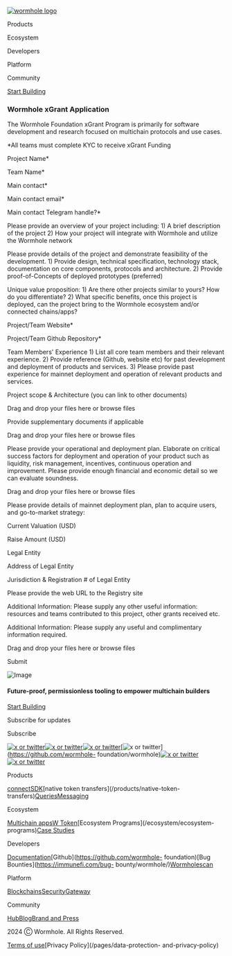 [![wormhole
logo](https://images.ctfassets.net/n8aw1cra6v98/2057wAXk6apiGi4vfTeC2u/9e200f5dfebaf6bb113c879243cf4508/wormwhole.svg?w=384&q=100)](/)

Products

Ecosystem

Developers

Platform

Community

[Start Building](https://docs.wormhole.com/)

### Wormhole xGrant Application

The Wormhole Foundation xGrant Program is primarily for software development
and research focused on multichain protocols and use cases.  
  
*All teams must complete KYC to receive xGrant Funding

Project Name*

Team Name*

Main contact*

Main contact email*

Main contact Telegram handle?*

Please provide an overview of your project including: 1) A brief description
of the project 2) How your project will integrate with Wormhole and utilize
the Wormhole network

Please provide details of the project and demonstrate feasibility of the
development. 1) Provide design, technical specification, technology stack,
documentation on core components, protocols and architecture. 2) Provide
proof-of-Concepts of deployed prototypes (preferred)

Unique value proposition: 1) Are there other projects similar to yours? How do
you differentiate? 2) What specific benefits, once this project is deployed,
can the project bring to the Wormhole ecosystem and/or connected chains/apps?

Project/Team Website*

Project/Team Github Repository*

Team Members' Experience 1) List all core team members and their relevant
experience. 2) Provide reference (Github, website etc) for past development
and deployment of products and services. 3) Please provide past experience for
mainnet deployment and operation of relevant products and services.

Project scope & Architecture (you can link to other documents)

Drag and drop your files here or browse files

Provide supplementary documents if applicable

Drag and drop your files here or browse files

Please provide your operational and deployment plan. Elaborate on critical
success factors for deployment and operation of your product such as
liquidity, risk management, incentives, continuous operation and improvement.
Please provide enough financial and economic detail so we can evaluate
soundness.

Drag and drop your files here or browse files

Please provide details of mainnet deployment plan, plan to acquire users, and
go-to-market strategy:

Current Valuation (USD)

Raise Amount (USD)

Legal Entity

Address of Legal Entity

Jurisdiction & Registration # of Legal Entity

Please provide the web URL to the Registry site

Additional Information: Please supply any other useful information: resources
and teams contributed to this project, other grants received etc.

Additional Information: Please supply any useful and complimentary information
required.

Drag and drop your files here or browse files

Submit

![Image](https://images.ctfassets.net/n8aw1cra6v98/2fP8M06oPDd6atrcKaUHOQ/0fcc04374046f970de7dfb7fe86574e5/worm.svg)

#### Future-proof, permissionless tooling to empower multichain builders

[Start Building](https://docs.wormhole.com/)

Subscribe for updates

Subscribe

[![x or twitter](/assets/x.svg)](https://twitter.com/wormhole)[![x or
twitter](/assets/discord.svg)](https://discord.gg/wormholecrypto)[![x or
twitter](/assets/telegram.svg)](https://t.me/wormholecrypto)[![x or
twitter](/assets/github.svg)](https://github.com/wormhole-
foundation/wormhole)[![x or
twitter](/assets/some.svg)](https://docs.wormhole.com/)[![x or
twitter](/assets/youtube.svg)](https://www.youtube.com/@wormholecrypto)

Products

[connect](/products/connect)[SDK](/products/sdk)[native token
transfers](/products/native-token-
transfers)[Queries](/products/queries)[Messaging](/products/messaging)

Ecosystem

[Multichain apps](/ecosystem/multichain-apps)[W
Token](/ecosystem/w-token)[Ecosystem Programs](/ecosystem/ecosystem-
programs)[Case Studies](/case-studies)

Developers

[Documentation](https://docs.wormhole.com/wormhole)[Github](https://github.com/wormhole-
foundation)[Bug Bounties](https://immunefi.com/bug-
bounty/wormhole/)[Wormholescan](https://wormholescan.io/)

Platform

[Blockchains](/platform/blockchains)[Security](/platform/security)[Gateway](/platform/gateway)

Community

[Hub](/community/hub)[Blog](/blog)[Brand and Press](/brand-and-press)

2024 Ⓒ Wormhole. All Rights Reserved.

[Terms of use](/pages/terms-of-use)[Privacy Policy](/pages/data-protection-
and-privacy-policy)

